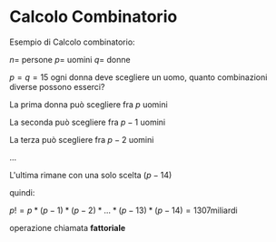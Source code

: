 ﻿# Calcolo Combinatorio
Esempio di Calcolo combinatorio:

$n =$ persone
$p =$ uomini
$q =$ donne

$p = q=15$
ogni donna deve scegliere un uomo, quanto combinazioni diverse possono esserci?

La prima donna può scegliere fra $p$ uomini

La seconda può scegliere fra $p-1$ uomini

La terza può scegliere fra $p-2$ uomini

...

L'ultima rimane con una solo scelta $(p-14)$

quindi:

$p!= p*(p-1)*(p-2)*...*(p-13)*(p-14) = 1307$miliardi

operazione chiamata **fattoriale**

 

